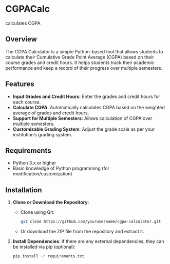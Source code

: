 # CGPACalc
calculates CGPA

## Overview

The CGPA Calculator is a simple Python-based tool that allows students to calculate their Cumulative Grade Point Average (CGPA) based on their course grades and credit hours. It helps students track their academic performance and keep a record of their progress over multiple semesters.

## Features

- **Input Grades and Credit Hours**: Enter the grades and credit hours for each course.
- **Calculate CGPA**: Automatically calculates CGPA based on the weighted average of grades and credit hours.
- **Support for Multiple Semesters**: Allows calculation of CGPA over multiple semesters.
- **Customizable Grading System**: Adjust the grade scale as per your institution’s grading system.

## Requirements

- Python 3.x or higher
- Basic knowledge of Python programming (for modification/customization)

## Installation

1. **Clone or Download the Repository**:
   - Clone using Git:
     ```bash
     git clone https://github.com/yourusername/cgpa-calculator.git
     ```
   - Or download the ZIP file from the repository and extract it.

2. **Install Dependencies**:
   If there are any external dependencies, they can be installed via pip (optional):
   ```bash
   pip install -r requirements.txt
